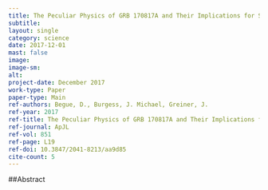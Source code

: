 ```yaml
---
title: The Peculiar Physics of GRB 170817A and Their Implications for Short GRBs
subtitle: 
layout: single
category: science
date: 2017-12-01
mast: false
image: 
image-sm: 
alt: 
project-date: December 2017
work-type: Paper
paper-type: Main
ref-authors: Begue, D., Burgess, J. Michael, Greiner, J.
ref-year: 2017
ref-title: The Peculiar Physics of GRB 170817A and Their Implications for Short GRBs
ref-journal: ApJL
ref-vol: 851
ref-page: L19
ref-doi: 10.3847/2041-8213/aa9d85
cite-count: 5
---
```



##Abstract
